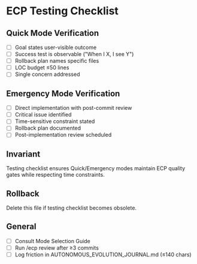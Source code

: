 # ECP Testing Checklist

## Quick Mode Verification
- [ ] Goal states user-visible outcome
- [ ] Success test is observable ("When I X, I see Y")
- [ ] Rollback plan names specific files
- [ ] LOC budget ≤50 lines
- [ ] Single concern addressed

## Emergency Mode Verification
- [ ] Direct implementation with post-commit review
- [ ] Critical issue identified
- [ ] Time-sensitive constraint stated
- [ ] Rollback plan documented
- [ ] Post-implementation review scheduled

## Invariant
Testing checklist ensures Quick/Emergency modes maintain ECP quality gates while respecting time constraints.

## Rollback
Delete this file if testing checklist becomes obsolete.

## General
- [ ] Consult Mode Selection Guide
- [ ] Run /ecp review after ≥3 commits
- [ ] Log friction in AUTONOMOUS_EVOLUTION_JOURNAL.md (≤140 chars)